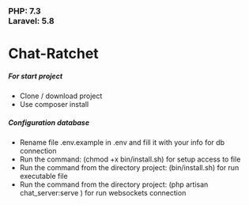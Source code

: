 <h3>
PHP: 7.3<br>
Laravel: 5.8
</h3>
<h1>Chat-Ratchet</h1>
<h5>For start project</h5>
<ul>
<li>
Clone / download project
</li>
<li>
Use composer install
</li>
</ul>

<h5>Configuration database</h5>
<ul>
<li>
Rename file .env.example in .env and fill it with your info for db connection
</li>
<li>
Run the command: (chmod +x bin/install.sh) for setup access to file
</li>
<li>
Run the command from the directory project: (bin/install.sh) for run executable file
</li>
<li>
Run the command from the directory project: (php artisan chat_server:serve
) for run websockets connection
</li>
</ul>
